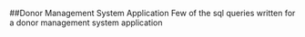##Donor Management System Application
Few of the sql queries written for a donor management system application

